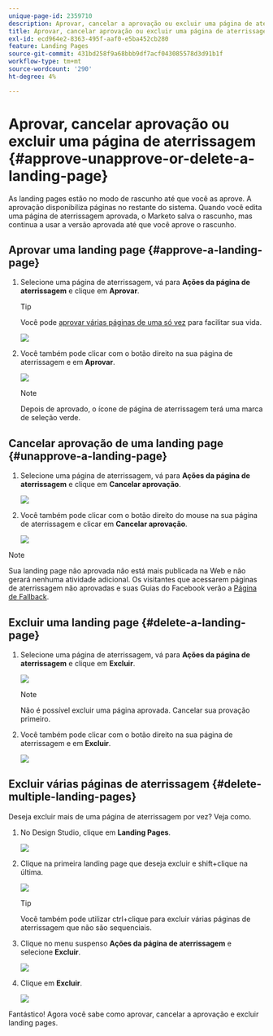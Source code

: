 ```yaml
---
unique-page-id: 2359710
description: Aprovar, cancelar a aprovação ou excluir uma página de aterrissagem - Documentação do Marketo - Documentação do produto
title: Aprovar, cancelar aprovação ou excluir uma página de aterrissagem
exl-id: ecd964e2-8363-495f-aaf0-e5ba452cb280
feature: Landing Pages
source-git-commit: 431bd258f9a68bbb9df7acf043085578d3d91b1f
workflow-type: tm+mt
source-wordcount: '290'
ht-degree: 4%

---
```


# Aprovar, cancelar aprovação ou excluir uma página de aterrissagem {#approve-unapprove-or-delete-a-landing-page}

As landing pages estão no modo de rascunho até que você as aprove. A aprovação disponibiliza páginas no restante do sistema. Quando você edita uma página de aterrissagem aprovada, o Marketo salva o rascunho, mas continua a usar a versão aprovada até que você aprove o rascunho.

## Aprovar uma landing page {#approve-a-landing-page}

1. Selecione uma página de aterrissagem, vá para **Ações da página de aterrissagem** e clique em **Aprovar**.

   >[!TIP]
   >
   >Você pode [aprovar várias páginas de uma só vez](/help/marketo/product-docs/demand-generation/landing-pages/landing-page-actions/approve-multiple-landing-pages-at-once.md) para facilitar sua vida.

   ![](assets/image2014-9-16-15-3a28-3a22.png)

1. Você também pode clicar com o botão direito na sua página de aterrissagem e em **Aprovar**.

   ![](assets/image2014-9-16-15-3a30-3a4.png)

   >[!NOTE]
   >
   >Depois de aprovado, o ícone de página de aterrissagem terá uma marca de seleção verde.

## Cancelar aprovação de uma landing page {#unapprove-a-landing-page}

1. Selecione uma página de aterrissagem, vá para **Ações da página de aterrissagem** e clique em **Cancelar aprovação**.

   ![](assets/image2014-9-16-15-3a31-3a8.png)

1. Você também pode clicar com o botão direito do mouse na sua página de aterrissagem e clicar em **Cancelar aprovação**.

   ![](assets/image2014-9-16-15-3a31-3a34.png)

>[!NOTE]
>
>Sua landing page não aprovada não está mais publicada na Web e não gerará nenhuma atividade adicional. Os visitantes que acessarem páginas de aterrissagem não aprovadas e suas Guias do Facebook verão a [Página de Fallback](/help/marketo/product-docs/administration/settings/set-a-fallback-page.md).

## Excluir uma landing page {#delete-a-landing-page}

1. Selecione uma página de aterrissagem, vá para **Ações da página de aterrissagem** e clique em **Excluir**.

   ![](assets/image2014-9-16-15-3a49-3a59.png)

   >[!NOTE]
   >
   >Não é possível excluir uma página aprovada. Cancelar sua provação primeiro.

1. Você também pode clicar com o botão direito na sua página de aterrissagem e em **Excluir**.

   ![](assets/image2014-9-16-15-3a50-3a40.png)

## Excluir várias páginas de aterrissagem {#delete-multiple-landing-pages}

Deseja excluir mais de uma página de aterrissagem por vez? Veja como.

1. No Design Studio, clique em **Landing Pages**.

   ![](assets/one.png)

1. Clique na primeira landing page que deseja excluir e shift+clique na última.

   ![](assets/two.png)

   >[!TIP]
   >
   >Você também pode utilizar ctrl+clique para excluir várias páginas de aterrissagem que não são sequenciais.

1. Clique no menu suspenso **Ações da página de aterrissagem** e selecione **Excluir**.

   ![](assets/three.png)

1. Clique em **Excluir**.

   ![](assets/four.png)

Fantástico! Agora você sabe como aprovar, cancelar a aprovação e excluir landing pages.
